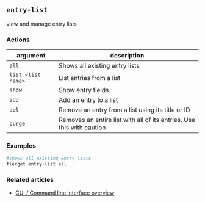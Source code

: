 ## `entry-list`
view and manage entry lists

### Actions
| argument | description |
| --- | --- |
| `all` | Shows all existing entry lists |
| `list <list name>`| List entries from a list |
| `show` | Show entry fields. |
| `add` | Add an entry to a list |
| `del` | Remove an entry from a list using its title or ID |
| `purge` | Removes an entire list with all of its entries. Use this with caution |

### Examples
```bash
#shows all existing entry lists
flexget entry-list all
```

### Related articles
* [CUI / Command line interface overview](/CLI)